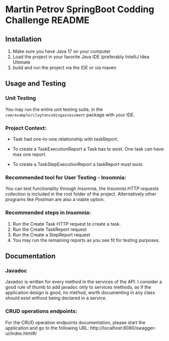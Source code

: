 # Martin Petrov SpringBoot Codding Challenge README

## Installation
1. Make sure you have Java 17 on your computer
2. Load the project in your favorite Java IDE (preferably IntelliJ Idea Ultimate
3. build and run the project via the IDE or via maven

## Usage and Testing

### Unit Testing
You may run the entire unit testing suite, in the `com/example/claytoncodingassessment` package
with your IDE. 

### Project Context:
* Task had one-to-one relationship with taskReport.

* To create a TaskExecutionReport a Task has to exist. One task can have max one report.

* To create a TaskStepExecutionReport a taskReport must exist.

### Recommended tool for User Testing - Insomnia:
You can test functionality through Insomnia, the _Insomnia HTTP requests collection_ is 
included in the root folder of the project.
Alternatively other programs like _Postman_ are also a viable option.

### Recommended steps in Insomnia:
1. Run the Create Task HTTP request to create a task. 
2. Run the Create TaskReport request
3. Run the Create a StepReport request
4. You may run the remaining reports as you see fit for testing purposes.

## Documentation

### Javadoc
Javadoc is written for every method in the services of the API. I consider a good rule of thumb to add javadoc 
only to services methods, as if the application design is good, no method, worth documenting in any class should 
exist without being declared in a service. 
### CRUD operations endpoints:
For the CRUD operation endpoints documentation, please start the application and 
go to the following URL: http://localhost:8080/swagger-ui/index.html#/


